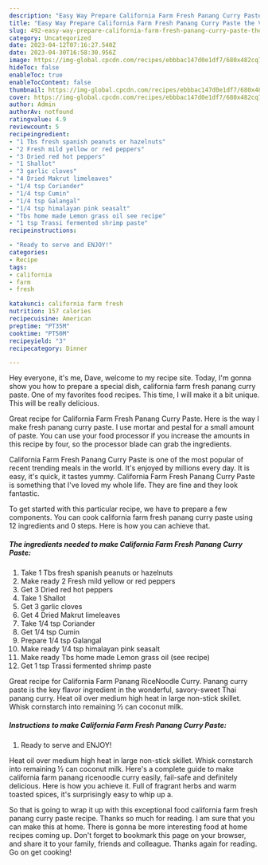 ```yaml
---
description: "Easy Way Prepare California Farm Fresh Panang Curry Paste the Very Delicious"
title: "Easy Way Prepare California Farm Fresh Panang Curry Paste the Very Delicious"
slug: 492-easy-way-prepare-california-farm-fresh-panang-curry-paste-the-very-delicious
category: Uncategorized
date: 2023-04-12T07:16:27.540Z
date: 2023-04-30T16:58:30.956Z
image: https://img-global.cpcdn.com/recipes/ebbbac147d0e1df7/680x482cq70/california-farm-fresh-panang-curry-paste-recipe-main-photo.jpg
hideToc: false
enableToc: true
enableTocContent: false
thumbnail: https://img-global.cpcdn.com/recipes/ebbbac147d0e1df7/680x482cq70/california-farm-fresh-panang-curry-paste-recipe-main-photo.jpg
cover: https://img-global.cpcdn.com/recipes/ebbbac147d0e1df7/680x482cq70/california-farm-fresh-panang-curry-paste-recipe-main-photo.jpg
author: Admin
authorAv: notfound
ratingvalue: 4.9
reviewcount: 5
recipeingredient:
- "1 Tbs fresh spanish peanuts or hazelnuts"
- "2 Fresh mild yellow or red peppers"
- "3 Dried red hot peppers"
- "1 Shallot"
- "3 garlic cloves"
- "4 Dried Makrut limeleaves"
- "1/4 tsp Coriander"
- "1/4 tsp Cumin"
- "1/4 tsp Galangal"
- "1/4 tsp himalayan pink seasalt"
- "Tbs home made Lemon grass oil see recipe"
- "1 tsp Trassi fermented shrimp paste"
recipeinstructions:

- "Ready to serve and ENJOY!"
categories:
- Recipe
tags:
- california
- farm
- fresh

katakunci: california farm fresh 
nutrition: 157 calories
recipecuisine: American
preptime: "PT35M"
cooktime: "PT50M"
recipeyield: "3"
recipecategory: Dinner

---
```



Hey everyone, it's me, Dave, welcome to my recipe site. Today, I'm gonna show you how to prepare a special dish, california farm fresh panang curry paste. One of my favorites food recipes. This time, I will make it a bit unique. This will be really delicious.

Great recipe for California Farm Fresh Panang Curry Paste. Here is the way I make fresh panang curry paste. I use mortar and pestal for a small amount of paste. You can use your food processor if you increase the amounts in this recipe by four, so the processor blade can grab the ingredients.

California Farm Fresh Panang Curry Paste is one of the most popular of recent trending meals in the world. It's enjoyed by millions every day. It is easy, it's quick, it tastes yummy. California Farm Fresh Panang Curry Paste is something that I've loved my whole life. They are fine and they look fantastic.


To get started with this particular recipe, we have to prepare a few components. You can cook california farm fresh panang curry paste using 12 ingredients and 0 steps. Here is how you can achieve that.

<!--inarticleads1-->

##### The ingredients needed to make California Farm Fresh Panang Curry Paste:

1. Take 1 Tbs fresh spanish peanuts or hazelnuts
1. Make ready 2 Fresh mild yellow or red peppers
1. Get 3 Dried red hot peppers
1. Take 1 Shallot
1. Get 3 garlic cloves
1. Get 4 Dried Makrut limeleaves
1. Take 1/4 tsp Coriander
1. Get 1/4 tsp Cumin
1. Prepare 1/4 tsp Galangal
1. Make ready 1/4 tsp himalayan pink seasalt
1. Make ready Tbs home made Lemon grass oil (see recipe)
1. Get 1 tsp Trassi fermented shrimp paste


Great recipe for California Farm Panang RiceNoodle Curry. Panang curry paste is the key flavor ingredient in the wonderful, savory-sweet Thai panang curry. Heat oil over medium high heat in large non-stick skillet. Whisk cornstarch into remaining ½ can coconut milk. 

<!--inarticleads2-->

##### Instructions to make California Farm Fresh Panang Curry Paste:


1. Ready to serve and ENJOY!

Heat oil over medium high heat in large non-stick skillet. Whisk cornstarch into remaining ½ can coconut milk. Here&#39;s a complete guide to make california farm panang ricenoodle curry easily, fail-safe and definitely delicious. Here is how you achieve it. Full of fragrant herbs and warm toasted spices, it&#39;s surprisingly easy to whip up a. 

So that is going to wrap it up with this exceptional food california farm fresh panang curry paste recipe. Thanks so much for reading. I am sure that you can make this at home. There is gonna be more interesting food at home recipes coming up. Don't forget to bookmark this page on your browser, and share it to your family, friends and colleague. Thanks again for reading. Go on get cooking!
